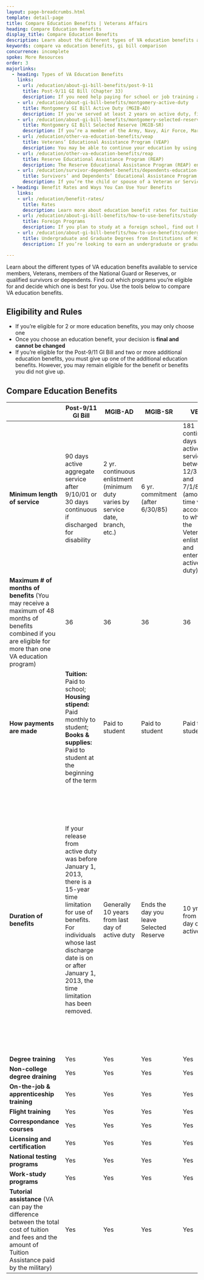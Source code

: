 ```yaml
---
layout: page-breadcrumbs.html
template: detail-page
title: Compare Education Benefits | Veterans Affairs
heading: Compare Education Benefits
display_title: Compare Education Benefits
description: Learn about the different types of VA education benefits available to service members, Veterans, members of the National Guard or Reserves, or qualified survivors or dependents. Find out which programs you’re eligible for and decide which one is best for you. Use the tools below to compare VA education benefits. 
keywords: compare va education benefits, gi bill comparison
concurrence: incomplete
spoke: More Resources
order: 3
majorlinks:
  - heading: Types of VA Education Benefits
    links:
    - url: /education/about-gi-bill-benefits/post-9-11
      title: Post-9/11 GI Bill (Chapter 33)
      description: If you need help paying for school or job training and you’ve served on active duty after September 10, 2001, you may qualify for the Post-9/11 GI Bill. Find out if you can get education benefits through the Post-9/11 GI Bill.
    - url: /education/about-gi-bill-benefits/montgomery-active-duty
      title: Montgomery GI Bill Active Duty (MGIB-AD)
      description: If you've served at least 2 years on active duty, find out if you qualify for the Montgomery GI Bill Active Duty (MGIB-AD) program.
    - url: /education/about-gi-bill-benefits/montgomery-selected-reserve
      title: Montgomery GI Bill Selected Reserve (MGIB-SR)
      description: If you’re a member of the Army, Navy, Air Force, Marine Corps or Coast Guard Reserve, Army National Guard, or Air National Guard, you may be able to get up to 36 months of education and training benefits under the Montgomery GI Bill Selected Reserve (MGIB-SR) program. Find out if you qualify.
    - url: /education/other-va-education-benefits/veap
      title: Veterans’ Educational Assistance Program (VEAP)
      description: You may be able to continue your education by using part of your military pay to help cover the cost of school. Find out if you can get benefits through the Veterans' Educational Assistance Program (VEAP)—a $2-to-$1 government-match program for educational assistance.
    - url: /education/other-va-education-benefits/reap
      title: Reserve Educational Assistance Program (REAP)
      description: The Reserve Educational Assistance Program (REAP) ended on November 25, 2015, but under the National Defense Authorization Act of 2016, some REAP benefits will remain in place for 3 more years. Learn more about what this change means for you.
    - url: /education/survivor-dependent-benefits/dependents-education-assistance
      title: Survivors’ and Dependents’ Educational Assistance Program
      description: If you’re the child or spouse of a Veteran or Servicemember who has died, is captured or missing, or has disabilities, find out if you can get help paying for school or job training through the Survivors’ and Dependents’ Educational Assistance (DEA) program—also called Chapter 35.
  - heading: Benefit Rates and Ways You Can Use Your Benefits
    links:
    - url: /education/benefit-rates/
      title: Rates
      description: Learn more about education benefit rates for tuition and books for qualifying Veterans and their family members.
    - url: /education/about-gi-bill-benefits/how-to-use-benefits/study-at-foreign-schools/
      title: Foreign Programs
      description: If you plan to study at a foreign school, find out how you can use VA benefits to cover your tuition and fees.
    - url: /education/about-gi-bill-benefits/how-to-use-benefits/undergraduate-graduate-programs/
      title: Undergraduate and Graduate Degrees from Institutions of Higher Learning
      description: If you’re looking to earn an undergraduate or graduate degree, find out if you can get VA benefits to help pay for courses.

---
```


<div class="va-introtext">

Learn about the different types of VA education benefits available to service members, Veterans, members of the National Guard or Reserves, or qualified survivors or dependents. Find out which programs you’re eligible for and decide which one is best for you. Use the tools below to compare VA education benefits. 

</div>

<h2>Eligibility and Rules</h2>

- If you’re eligible for 2 or more education benefits, you may only choose one 
- Once you choose an education benefit, your decision is <strong>final and cannot be changed</strong>
- If you’re eligible for the Post-9/11 GI Bill and two or more additional education benefits, you must give up one of the additional education benefits. However, you may remain eligible for the benefit or benefits you did not give up.

<h2>Compare Education Benefits</h2>

|  | Post-9/11 GI Bill | MGIB-AD | MGIB-SR | VEAP | DEA |
| --- | --- | --- | --- | --- | --- |
| <strong>Minimum length of service</strong> | 90 days active aggregate service after 9/10/01 or 30 days continuous if discharged for disability | 2 yr. continuous enlistment (minimum duty varies by service date, branch, etc.) | 6 yr. commitment (after 6/30/85) | 181 continuous days active service between 12/31/76 and 7/1/85 (amount of time varies according to when the Veteran enlisted and entered active duty) | N/A |
| <strong>Maximum # of months of benefits</strong> (You may receive a maximum of 48 months of benefits combined if you are eligible for more than one VA education program) | 36 | 36 | 36 | 36 | 45 |
| <strong>How payments are made</strong> | <strong>Tuition:</strong> Paid to school; <strong>Housing stipend:</strong> Paid monthly to student; <strong>Books & supplies:</strong> Paid to student at the beginning of the term | Paid to student | Paid to student | Paid to student | Paid to student |
| <strong>Duration of benefits</strong> | If your release from active duty was before January 1, 2013, there is a 15-year time limitation for use of benefits. For individuals whose last discharge date is on or after January 1, 2013, the time limitation has been removed. | Generally 10 years from last day of active duty | Ends the day you leave Selected Reserve | 10 yrs from last day of active duty | <strong>Spouse:</strong> 10 - 20 years; <strong>Child:</strong> Ages 18-26 (Spouses are generally eligible to receive benefits for 10 years. However, spouses of individuals rated total and permanent within 3 years of discharge and spouses of individuals who die on active duty are granted a 20 year eligibility period.) |
| <strong>Degree training</strong> | Yes | Yes | Yes | Yes | Yes |
| <strong>Non-college degree draining</strong> | Yes | Yes | Yes | Yes | Yes |
| <strong>On-the-job & apprenticeship training</strong> | Yes | Yes | Yes | Yes | Yes |
| <strong>Flight training</strong> | Yes | Yes | Yes | Yes | No |
| <strong>Correspondance courses</strong> | Yes | Yes | Yes | Yes | Yes |
| <strong>Licensing and certification</strong> | Yes | Yes | Yes | Yes | Yes |
| <strong>National testing programs</strong> | Yes | Yes | Yes | Yes | Yes |
| <strong>Work-study programs</strong> | Yes | Yes | Yes | Yes | Yes |
| <strong>Tutorial assistance</strong> (VA can pay the difference between the total cost of tuition and fees and the amount of Tuition Assistance paid by the military) | Yes | Yes | Yes | Yes | Yes |






